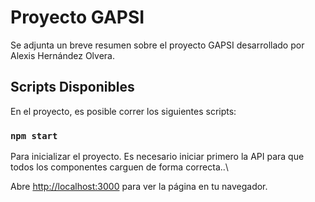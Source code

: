 # Proyecto GAPSI

Se adjunta un breve resumen sobre el proyecto GAPSI desarrollado por Alexis Hernández Olvera.
## Scripts Disponibles

En el proyecto, es posible correr los siguientes scripts:

### `npm start`

Para inicializar el proyecto. Es necesario iniciar primero la API para que todos los componentes carguen de forma correcta..\

Abre [http://localhost:3000](http://localhost:3000) para ver la página en tu navegador.
